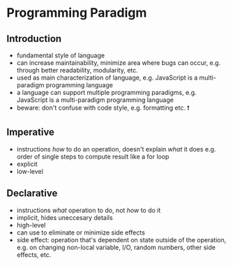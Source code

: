 # Programming Paradigm



## Introduction

- fundamental style of language
- can increase maintainability, minimize area where bugs can occur, e.g. through better readability, modularity, etc.
- used as main characterization of language, e.g. JavaScript is a multi-paradigm programming language
- a language can support multiple programming paradigms, e.g. JavaScript is a multi-paradigm programming language
- beware: don't confuse with code style, e.g. formatting etc. ❗️



## Imperative

- instructions _how_ to do an operation, doesn't explain _what_ it does e.g. order of single steps to compute result like a for loop
- explicit
- low-level



## Declarative

- instructions _what_ operation to do, not _how_ to do it
- implicit, hides uneccesary details
- high-level
- can use to eliminate or minimize side effects
- side effect: operation that's dependent on state outside of the operation, e.g. on changing non-local variable, I/O, random numbers, other side effects, etc.